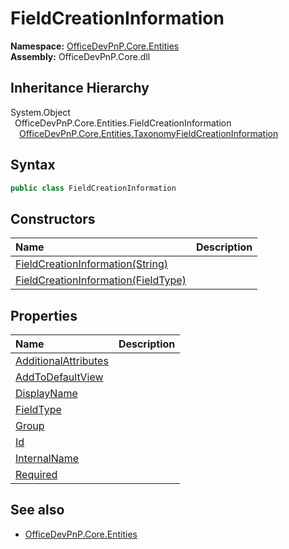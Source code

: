 # FieldCreationInformation
  

**Namespace:** [OfficeDevPnP.Core.Entities](OfficeDevPnP.Core.Entities.md)  
**Assembly:** OfficeDevPnP.Core.dll  
## Inheritance Hierarchy
System.Object  
&ensp;OfficeDevPnP.Core.Entities.FieldCreationInformation  
&emsp;[OfficeDevPnP.Core.Entities.TaxonomyFieldCreationInformation](OfficeDevPnP.Core.Entities.TaxonomyFieldCreationInformation.md)  
## Syntax
```C#
public class FieldCreationInformation
```
## Constructors
|**Name**|**Description**|
|:-----|:-----|
| [FieldCreationInformation(String)](OfficeDevPnP.Core.Entities.FieldCreationInformation.ctor1.md) |  
| [FieldCreationInformation(FieldType)](OfficeDevPnP.Core.Entities.FieldCreationInformation.ctor2.md) |  
## Properties
|**Name**|**Description**|
|:-----|:-----|
| [AdditionalAttributes](OfficeDevPnP.Core.Entities.FieldCreationInformation.AdditionalAttributes.md) | 
| [AddToDefaultView](OfficeDevPnP.Core.Entities.FieldCreationInformation.AddToDefaultView.md) | 
| [DisplayName](OfficeDevPnP.Core.Entities.FieldCreationInformation.DisplayName.md) | 
| [FieldType](OfficeDevPnP.Core.Entities.FieldCreationInformation.FieldType.md) | 
| [Group](OfficeDevPnP.Core.Entities.FieldCreationInformation.Group.md) | 
| [Id](OfficeDevPnP.Core.Entities.FieldCreationInformation.Id.md) | 
| [InternalName](OfficeDevPnP.Core.Entities.FieldCreationInformation.InternalName.md) | 
| [Required](OfficeDevPnP.Core.Entities.FieldCreationInformation.Required.md) | 
## See also
- [OfficeDevPnP.Core.Entities](OfficeDevPnP.Core.Entities.md)

